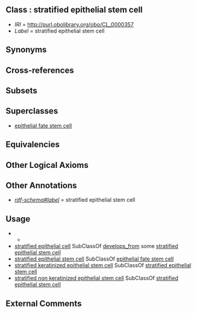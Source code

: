
## Class : stratified epithelial stem cell

 * *IRI* = http://purl.obolibrary.org/obo/CL_0000357
 * *Label* = stratified epithelial stem cell

## Synonyms


## Cross-references


## Subsets


## Superclasses

 * [epithelial fate stem cell](../../CL/36/CL_0000036.md)

## Equivalencies


## Other Logical Axioms


## Other Annotations

 * *[rdf-schema#label](../../el/rdf-schema#label.md)* = stratified epithelial stem cell

## Usage

 * -
 * [stratified epithelial cell](../../CL/79/CL_0000079.md) SubClassOf [develops_from](../../RO/02/RO_0002202.md) some [stratified epithelial stem cell](../../CL/57/CL_0000357.md)
 * [stratified epithelial stem cell](../../CL/57/CL_0000357.md) SubClassOf [epithelial fate stem cell](../../CL/36/CL_0000036.md)
 * [stratified keratinized epithelial stem cell](../../CL/83/CL_1000083.md) SubClassOf [stratified epithelial stem cell](../../CL/57/CL_0000357.md)
 * [stratified non keratinized epithelial stem cell](../../CL/85/CL_1000085.md) SubClassOf [stratified epithelial stem cell](../../CL/57/CL_0000357.md)

## External Comments

